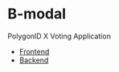 # B-modal
  PolygonID X Voting Application

  - [Frontend](https://github.com/Logeshvarman/B-MODAL)
  - [Backend](https://github.com/Logeshvarman/vc-server)
